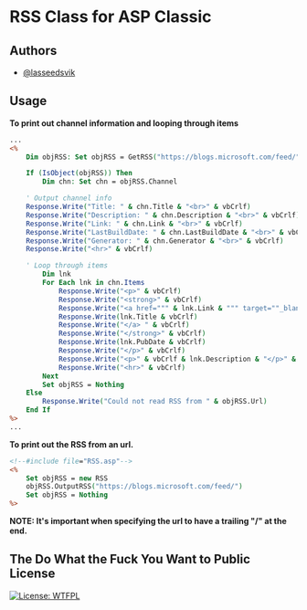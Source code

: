 
# RSS Class for ASP Classic



## Authors

- [@lasseedsvik](https://www.github.com/lasseedsvik)

## Usage

**To print out channel information and looping through items**

```asp
...
<%
	Dim objRSS: Set objRSS = GetRSS("https://blogs.microsoft.com/feed/", 10)

	If (IsObject(objRSS)) Then
		Dim chn: Set chn = objRSS.Channel

	' Output channel info
	Response.Write("Title: " & chn.Title & "<br>" & vbCrlf)
	Response.Write("Description: " & chn.Description & "<br>" & vbCrlf)
	Response.Write("Link: " & chn.Link & "<br>" & vbCrlf)
	Response.Write("LastBuildDate: " & chn.LastBuildDate & "<br>" & vbCrlf)
	Response.Write("Generator: " & chn.Generator & "<br>" & vbCrlf)
	Response.Write("<hr>" & vbCrlf)

	' Loop through items
		Dim lnk        
		For Each lnk in chn.Items
		    Response.Write("<p>" & vbCrlf)            
		    Response.Write("<strong>" & vbCrlf)
		    Response.Write("<a href=""" & lnk.Link & """ target=""_blank"">" & vbCrlf)
		    Response.Write(lnk.Title & vbCrlf)
		    Response.Write("</a> " & vbCrlf)    
		    Response.Write("</strong>" & vbCrlf)
		    Response.Write(lnk.PubDate & vbCrlf)
		    Response.Write("</p>" & vbCrlf)
		    Response.Write("<p>" & vbCrlf & lnk.Description & "</p>" & vbCrlf)
		    Response.Write("<hr>" & vbCrlf)
		Next		
		Set objRSS = Nothing
	Else
		Response.Write("Could not read RSS from " & objRSS.Url)
	End If
%>
...
```

**To print out the RSS from an url.** 

```asp
<!--#include file="RSS.asp"-->
<%
    Set objRSS = new RSS
    objRSS.OutputRSS("https://blogs.microsoft.com/feed/")
    Set objRSS = Nothing
%>
```

**NOTE: It's important when specifying the url to have a trailing "/" at the end.**

## The Do What the Fuck You Want to Public License

[![License: WTFPL](https://img.shields.io/badge/License-WTFPL-brightgreen.svg)](http://www.wtfpl.net/about/)    

